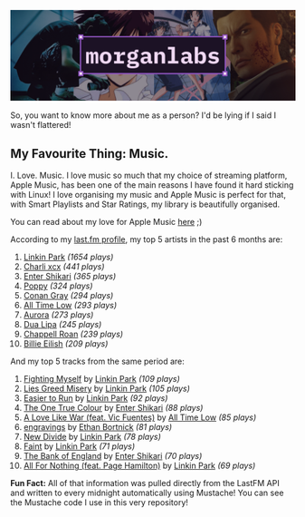 [![GitHub Profile README banner that reads "morganlabs"](./.github/assets/banner_knowmore.png)](https://morganlabs.dev)

So, you want to know more about me as a person? I'd be lying if I said I wasn't
flattered!

## My Favourite Thing: Music.

I. Love. Music. I love music so much that my choice of streaming platform, Apple
Music, has been one of the main reasons I have found it hard sticking with
Linux! I love organising my music and Apple Music is perfect for that, with
Smart Playlists and Star Ratings, my library is beautifully organised.

You can read about my love for Apple Music
[here](https://www.morganlabs.dev/blog/why-i-love-apple-music) ;)

According to my [last.fm profile](https://last.fm/user/morganlabs), my top 5
artists in the past 6 months are:

1. [Linkin Park](https://www.last.fm/music/Linkin+Park) *(1654 plays)*
2. [Charli xcx](https://www.last.fm/music/Charli+xcx) *(441 plays)*
3. [Enter Shikari](https://www.last.fm/music/Enter+Shikari) *(365 plays)*
4. [Poppy](https://www.last.fm/music/Poppy) *(324 plays)*
5. [Conan Gray](https://www.last.fm/music/Conan+Gray) *(294 plays)*
6. [All Time Low](https://www.last.fm/music/All+Time+Low) *(293 plays)*
7. [Aurora](https://www.last.fm/music/Aurora) *(273 plays)*
8. [Dua Lipa](https://www.last.fm/music/Dua+Lipa) *(245 plays)*
9. [Chappell Roan](https://www.last.fm/music/Chappell+Roan) *(239 plays)*
10. [Billie Eilish](https://www.last.fm/music/Billie+Eilish) *(209 plays)*

And my top 5 tracks from the same period are:

1. [Fighting Myself](https://www.last.fm/music/Linkin+Park/_/Fighting+Myself) by [Linkin Park](https://www.last.fm/music/Linkin+Park) *(109 plays)*
2. [Lies Greed Misery](https://www.last.fm/music/Linkin+Park/_/Lies+Greed+Misery) by [Linkin Park](https://www.last.fm/music/Linkin+Park) *(105 plays)*
3. [Easier to Run](https://www.last.fm/music/Linkin+Park/_/Easier+to+Run) by [Linkin Park](https://www.last.fm/music/Linkin+Park) *(92 plays)*
4. [The One True Colour](https://www.last.fm/music/Enter+Shikari/_/The+One+True+Colour) by [Enter Shikari](https://www.last.fm/music/Enter+Shikari) *(88 plays)*
5. [A Love Like War (feat. Vic Fuentes)](https://www.last.fm/music/All+Time+Low/_/A+Love+Like+War+(feat.+Vic+Fuentes)) by [All Time Low](https://www.last.fm/music/All+Time+Low) *(85 plays)*
6. [engravings](https://www.last.fm/music/Ethan+Bortnick/_/engravings) by [Ethan Bortnick](https://www.last.fm/music/Ethan+Bortnick) *(81 plays)*
7. [New Divide](https://www.last.fm/music/Linkin+Park/_/New+Divide) by [Linkin Park](https://www.last.fm/music/Linkin+Park) *(78 plays)*
8. [Faint](https://www.last.fm/music/Linkin+Park/_/Faint) by [Linkin Park](https://www.last.fm/music/Linkin+Park) *(71 plays)*
9. [The Bank of England](https://www.last.fm/music/Enter+Shikari/_/The+Bank+of+England) by [Enter Shikari](https://www.last.fm/music/Enter+Shikari) *(70 plays)*
10. [All For Nothing (feat. Page Hamilton)](https://www.last.fm/music/Linkin+Park/_/All+For+Nothing+(feat.+Page+Hamilton)) by [Linkin Park](https://www.last.fm/music/Linkin+Park) *(69 plays)*

**Fun Fact:** All of that information was pulled directly from the LastFM API
and written to every midnight automatically using Mustache! You can see the
Mustache code I use in this very repository!
